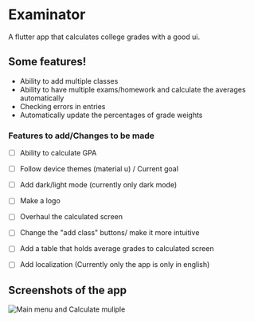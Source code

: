 # Examinator

A flutter app that calculates college grades with a good ui.

## Some features!
- Ability to add multiple classes
- Ability to have multiple exams/homework and calculate the averages automatically
- Checking errors in entries
- Automatically update the percentages of grade weights

### Features to add/Changes to be made
- [ ] Ability to calculate GPA
- [ ] Follow device themes (material u) / Current goal
- [ ] Add dark/light mode (currently only dark mode)
- [ ] Make a logo
- [ ] Overhaul the calculated screen
- [ ] Change the "add class" buttons/ make it more intuitive 
- [ ] Add a table that holds average grades to calculated screen
- [ ] Add localization (Currently only the app is only in english)



## Screenshots of the app

![Main menu and Calculate muliple](https://user-images.githubusercontent.com/43582815/172047129-d9f9d43a-0b82-4c85-a096-6221b41e4782.jpg)
